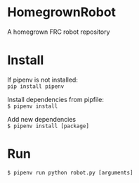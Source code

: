 # HomegrownRobot
A homegrown FRC robot repository


# Install 
If pipenv is not installed:  
`pip install pipenv`  

Install dependencies from pipfile:  
`$ pipenv install`

Add new dependencies  
`$ pipenv install [package] `

# Run
`$ pipenv run python robot.py [arguments]`